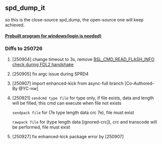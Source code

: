 ## spd_dump_it
so this is the close-source spd_dump, the open-source one will keep achieved.

#### [Prebuilt program for windows(login is needed)](https://github.com/TomKing062/action_spd_dump_it/actions)

### Diffs to 250726

1. [250904] change timeout to 3s, remove [BSL_CMD_READ_FLASH_INFO check during FDL2 handshake](https://github.com/TomKing062/spreadtrum_flash/commit/a76a03e1f4a814203d3e5eae3d1f8e38b14b9376#diff-ecc2b15491061308698809ccbc6cc4a5026f81036c8bc4cb60828abf284128b4R689)

2. [250905] fix argc issue during SPRD4

3. [250907] import enhanced-kick from async-full branch [Co-Authored-By @YC-nw]

4. [250921] `sendcmd type file` for type only, if file exists, data and length will be filled, this cmd can execute when file not exists

   `sendpack file` for (7e type length data crc 7e), file must exist

   `rawpack file` for (type length data [ignored-crc]), crc and transcode will be performed, file must exist

5. [250927] fix enhanced-kick package error by [250907]

